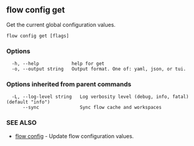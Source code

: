 ## flow config get

Get the current global configuration values.

```
flow config get [flags]
```

### Options

```
  -h, --help            help for get
  -o, --output string   Output format. One of: yaml, json, or tui.
```

### Options inherited from parent commands

```
  -L, --log-level string   Log verbosity level (debug, info, fatal) (default "info")
      --sync               Sync flow cache and workspaces
```

### SEE ALSO

* [flow config](flow_config.md)	 - Update flow configuration values.

